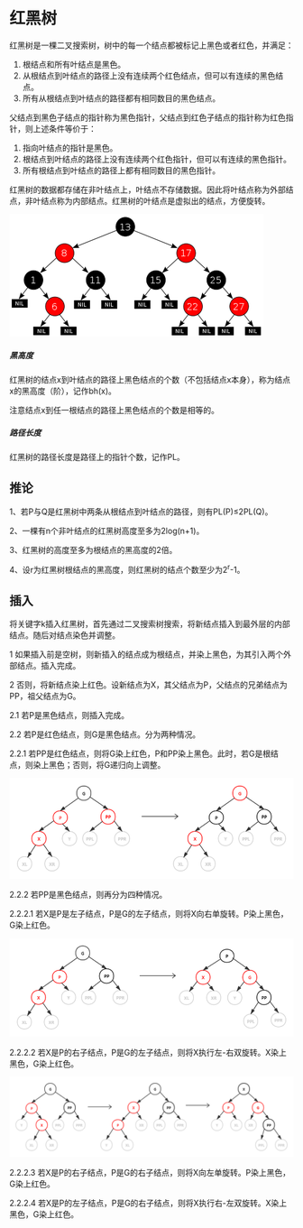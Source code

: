 # 红黑树

红黑树是一棵二叉搜索树，树中的每一个结点都被标记上黑色或者红色，并满足：
1. 根结点和所有叶结点是黑色。
2. 从根结点到叶结点的路径上没有连续两个红色结点，但可以有连续的黑色结点。
3. 所有从根结点到叶结点的路径都有相同数目的黑色结点。

父结点到黑色子结点的指针称为黑色指针，父结点到红色子结点的指针称为红色指针，则上述条件等价于：
1. 指向叶结点的指针是黑色。
2. 根结点到叶结点的路径上没有连续两个红色指针，但可以有连续的黑色指针。
3. 所有根结点到叶结点的路径上都有相同数目的黑色指针。

红黑树的数据都存储在非叶结点上，叶结点不存储数据。因此将叶结点称为外部结点，非叶结点称为内部结点。红黑树的叶结点是虚拟出的结点，方便旋转。

![](1.png)

##### 黑高度

红黑树的结点x到叶结点的路径上黑色结点的个数（不包括结点x本身），称为结点x的黑高度（阶），记作bh(x)。

注意结点x到任一根结点的路径上黑色结点的个数是相等的。

##### 路径长度

红黑树的路径长度是路径上的指针个数，记作PL。

## 推论

1、若P与Q是红黑树中两条从根结点到叶结点的路径，则有PL(P)≤2PL(Q)。

2、一棵有n个非叶结点的红黑树高度至多为2log(n+1)。

3、红黑树的高度至多为根结点的黑高度的2倍。

4、设r为红黑树根结点的黑高度，则红黑树的结点个数至少为2<sup>r</sup>-1。

## 插入

将关键字k插入红黑树，首先通过二叉搜索树搜索，将新结点插入到最外层的内部结点。随后对结点染色并调整。

1 如果插入前是空树，则新插入的结点成为根结点，并染上黑色，为其引入两个外部结点。插入完成。

2 否则，将新结点染上红色。设新结点为X，其父结点为P，父结点的兄弟结点为PP，祖父结点为G。

2.1 若P是黑色结点，则插入完成。

2.2 若P是红色结点，则G是黑色结点。分为两种情况。

2.2.1 若PP是红色结点，则将G染上红色，P和PP染上黑色。此时，若G是根结点，则染上黑色；否则，将G递归向上调整。

![](2.png)

2.2.2 若PP是黑色结点，则再分为四种情况。

2.2.2.1 若X是P是左子结点，P是G的左子结点，则将X向右单旋转。P染上黑色，G染上红色。

![](3.png)

2.2.2.2 若X是P的右子结点，P是G的左子结点，则将X执行左-右双旋转。X染上黑色，G染上红色。

![](4.png)

2.2.2.3 若X是P的右子结点，P是G的右子结点，则将X向左单旋转。P染上黑色，G染上红色。

2.2.2.4 若X是P的左子结点，P是G的右子结点，则将X执行右-左双旋转。X染上黑色，G染上红色。